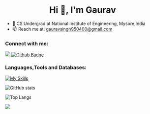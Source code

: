  <h1 align="center">Hi 👋, I'm Gaurav</h1>

- 🔭 CS Undergrad at National Institute of Engineering, Mysore,India
- 📫 Reach me at: gauravsingh950400@gmail.com
  
### Connect with me:
<div id="badges">
  <a href="https://www.linkedin.com/in/gaurav-kumar-23a30a255/">
    <img src="https://img.shields.io/badge/LinkedIn-0077B5?style=for-the-badge&logo=linkedin&logoColor=white"/>
  <a href="https://github.com/gauravkumar950">
    <img src="https://img.shields.io/badge/Github-white?style=for-the-badge&logo=Github&logoColor=black" alt="Github Badge"/>
  </a>
   </div>

### Languages,Tools and Databases:
[![My Skills](https://skillicons.dev/icons?i=java,python,c,kafka,mysql,mongodb,spring,maven,figma,github,html,javascript,heroku,vercel,azure,cs,postman,selenium,react,jenkins,redis,git,githubactions&perline=6)](https://skillicons.dev)

![GitHub stats](https://github-readme-stats.vercel.app/api?username=gauravkumar950&show_icons=true&theme=dark)

![Top Langs](https://github-readme-stats.vercel.app/api/top-langs/?username=gauravkumar950&theme=dark)

![](https://komarev.com/ghpvc/?username=gauravkumar950&style=flat)
